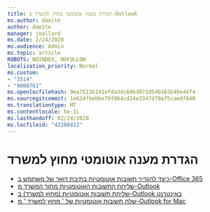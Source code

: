 ```yaml
---
title: הגדרת מענה אוטומטי מחוץ למשרד ב-Outlook
ms.author: daeite
author: daeite
manager: joallard
ms.date: 2/24/2020
ms.audience: Admin
ms.topic: article
ROBOTS: NOINDEX, NOFOLLOW
localization_priority: Normal
ms.custom:
- "3514"
- "9000761"
ms.openlocfilehash: 9ea7513b141efda3dc60bd871d54b163b48e44f4
ms.sourcegitcommit: 1e624fbebbe70f064cd24e3347d70a75caedf840
ms.translationtype: MT
ms.contentlocale: he-IL
ms.lasthandoff: 02/24/2020
ms.locfileid: "42260412"
---
```

# <a name="set-up-out-of-office-automatic-replies"></a>הגדרת מענה אוטומטי מחוץ למשרד

- [כיצד להגדיר תשובות אוטומטיות בתיבת דואר של משתמש ב-Office 365](https://docs.microsoft.com/exchange/troubleshoot/configure-mailboxes/set-automatic-replies)
- [שליחת התשובות האוטומטיות מתוך המשרד מ-Outlook](https://support.office.com/article/9742f476-5348-4f9f-997f-5e208513bd67)
- [שליחת תשובות אוטומטיות (מחוץ למשרד) ב-Outlook באינטרנט](https://support.office.com/article/0c193ab0-b9e1-4058-84be-a5b014242290)
- [שלח תשובות אוטומטיות של ' מחוץ למשרד ' מ-Outlook for Mac](https://support.office.com/article/4e07ab75-beda-4f9e-bcdc-44471ebacdee)